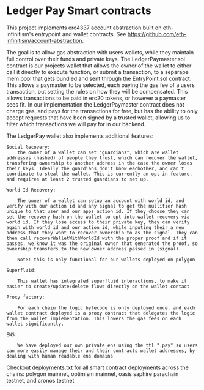 # Ledger Pay Smart contracts

This project implements erc4337 account abstraction built on eth-infinitism's entrypoint and wallet contracts. See https://github.com/eth-infinitism/account-abstraction.

The goal is to allow gas abstraction with users wallets, while they maintain full control over their funds and private keys. The LedgerPaymaster.sol contract is our projects wallet that allows the owner of the wallet to either call it directly to execute function, or submit a transaction, to a separape mem pool that gets bundled and sent through the EntryPoint.sol contract. This allows a paymaster to be selected, each paying the gas fee of a users transaction, but setting the rules on how they will be compensated. This allows transactions to be paid in erc20 tokens, or however a paymaster sees fit. In our implementation the LedgerPaymaster contract does not charge gas, and pays for the transactions for free, but has the ability to only accept requests that have been signed by a trusted wallet, allowing us to filter which transactions we will pay for in our backend. 

The LedgerPay wallet also implements additional features:

    Social Recovery:
        the owner of a wallet can set "guardians", which are wallet addresses (hashed) of people they trust, which can recover the wallet, transfering ownership to another address in the case the owner loses their keys. Ideally the guardians don't know eachother, and can't coordinate to steal the wallet. This is currently an opt in feature, and requires at least 2 trusted guardians to set up.

    World Id Recovery:

        The owner of a wallet can setup an account with world id, and verify with our action id and any signal to get the nullifier hash unique to that user and our apps action id. If they choose they can set the recovery hash on the wallet to opt into wallet recovery via world id. If they lose access to their private key, they can verify again with world id and our action id, while inputing their a new address that they want to recover ownership to as the signal. They can then call recoverWalletWithWorldId with the proper proof and if it passes, we know it was the original owner that generated the proof, so ownership transfers to the new owner address passed in (signal). 

        Note: this is only functional for our wallets deployed on polygon

    Superfluid:

        This wallet has integrated superfluid interactions, to make it easier to create/update/delete flows directly on the wallet contact

    Proxy factory:

        For each chain the logic bytecode is only deployed once, and each wallet contract deployed is a proxy contract that delegates the logic from the wallet implementation. This lowers the gas fees on each wallet significantly.

    ENS:

        We have deployed our own private ens using the ttl ".pay" so users can more easily manage their and their contracts wallet addresses, by dealing with human readable ens domains

Checkout deployments.txt for all smart contract deployments across the chains: polygon mainnet, optimism mainnet, oasis saphire parachain testnet, and cronos testnet 




